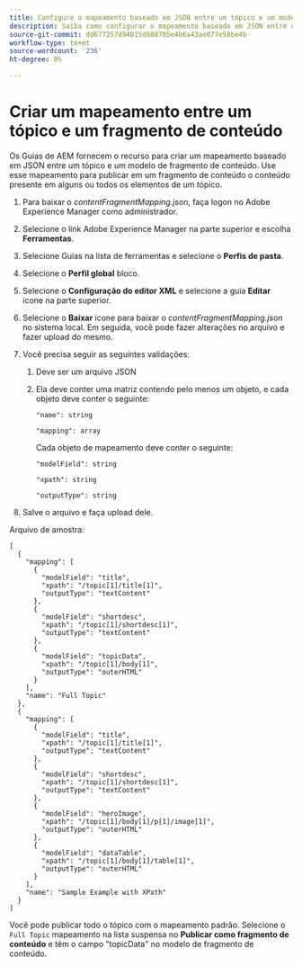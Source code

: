 ```yaml
---
title: Configure o mapeamento baseado em JSON entre um tópico e um modelo de fragmento de conteúdo.
description: Saiba como configurar o mapeamento baseado em JSON entre um tópico e um modelo de fragmento de conteúdo.
source-git-commit: dd677257d94015d888705e4b6a43ae877e58be4b
workflow-type: tm+mt
source-wordcount: '236'
ht-degree: 0%

---
```



# Criar um mapeamento entre um tópico e um fragmento de conteúdo

Os Guias de AEM fornecem o recurso para criar um mapeamento baseado em JSON entre um tópico e um modelo de fragmento de conteúdo. Use esse mapeamento para publicar em um fragmento de conteúdo o conteúdo presente em alguns ou todos os elementos de um tópico.

1. Para baixar o *contentFragmentMapping.json*, faça logon no Adobe Experience Manager como administrador.
1. Selecione o link Adobe Experience Manager na parte superior e escolha **Ferramentas**.
1. Selecione Guias na lista de ferramentas e selecione o **Perfis de pasta**.
1. Selecione o **Perfil global** bloco.
1. Selecione o **Configuração do editor XML** e selecione a guia **Editar** ícone na parte superior.
1. Selecione o **Baixar** ícone para baixar o *contentFragmentMapping.json*  no sistema local. Em seguida, você pode fazer alterações no arquivo e fazer upload do mesmo.

1. Você precisa seguir as seguintes validações:

   1. Deve ser um arquivo JSON
   2. Ela deve conter uma matriz contendo pelo menos um objeto, e cada objeto deve conter o seguinte:


      `"name": string `

      `"mapping": array`

      Cada objeto de mapeamento deve conter o seguinte:

      `"modelField": string`

      `"xpath": string`

      `"outputType": string`
1. Salve o arquivo e faça upload dele.

Arquivo de amostra:

```
[
  {
    "mapping": [
      {
        "modelField": "title",
        "xpath": "/topic[1]/title[1]",
        "outputType": "textContent"
      },
      {
        "modelField": "shortdesc",
        "xpath": "/topic[1]/shortdesc[1]",
        "outputType": "textContent"
      },
      {
        "modelField": "topicData",
        "xpath": "/topic[1]/body[1]",
        "outputType": "outerHTML"
      }
    ],
    "name": "Full Topic"
  },
  {
    "mapping": [
      {
        "modelField": "title",
        "xpath": "/topic[1]/title[1]",
        "outputType": "textContent"
      },
      {
        "modelField": "shortdesc",
        "xpath": "/topic[1]/shortdesc[1]",
        "outputType": "textContent"
      },
      {
        "modelField": "heroImage",
        "xpath": "/topic[1]/body[1]/p[1]/image[1]",
        "outputType": "outerHTML"
      },
      {
        "modelField": "dataTable",
        "xpath": "/topic[1]/body[1]/table[1]",
        "outputType": "outerHTML"
      }
    ],
    "name": "Sample Example with XPath"
  }
]
```

Você pode publicar todo o tópico com o mapeamento padrão. Selecione o `Full Topic` mapeamento na lista suspensa no **Publicar como fragmento de conteúdo** e têm o campo &quot;topicData&quot; no modelo de fragmento de conteúdo.